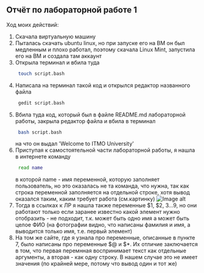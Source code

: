 ## Отчёт по лабораторной работе 1
Ход моих действий:
1. Скачала виртуальную машину
2. Пыталась скачать ubuntu linux, но при запуске его на ВМ он был медленным и плохо работал, поэтому скачала Linux Mint, запустила его на ВМ и создала там аккаунт
3. Открыла терминал и вбила туда
   ```bash
    touch script.bash
   ```
5. Написала на терминал такой код и открылся редактор названного файла
   ```bash
    gedit script.bash
   ```
6. Вбила туда код, который был в файле README.md лабораторной работы, закрыла редактор файла и вбила в терминал
   ```bash
    bash script.bash
   ```
   на что он выдал 'Welcome to ITMO University'
8. Приступая к самостоятельной части лабораторной работы, я нашла в интернете команду
   ```bash
    read name
   ```
   в которой name - имя переменной, которую заполняет пользователь, но это оказалась не та команда, что нужна, так как строка переменной заполняется на отдельной строке, хотя вывод оказался таким, каким требует работа (см.картинку)
   ![Image alt](https://github.com/{username}/{repository}/raw/{branch}/{path}/image.png)
10. Тогда в ссылках к ЛР я нашла также переменные $1, $2, $3...$9, но они работают только если заранее известно какой элемент нужно отобразить - не подходит, т.к. может быть одно имя а может быть целое ФИО (на фотографии видно, что написаны фамилия и имя, а выводится только имя, т.е. первый элемент)
11. На том же сайте, где я узнала про переменные, описанные в пункте 7, было написаны про переменные $@ и $*. Их отличие заключается в том, что первая перемнная воспринимает текст как отдельные аргументы, а вторая - как одну строку. В нашем случае это не имеет значения (по крайней мере, потому что вывод один и тот же)
